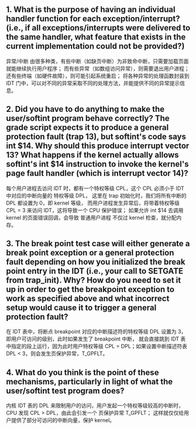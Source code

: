 ## 1. What is the purpose of having an individual handler function for each exception/interrupt? (i.e., if all exceptions/interrupts were delivered to the same handler, what feature that exists in the current implementation could not be provided?)

异常/中断 由很多种类，有些中断（如缺页中断）为非致命中断，只需要加载页面就能继续执行用户程序；
而有些异常（如数组访问异常），则需要退出用户进程；还有些终端（如硬件故障），则可能引起系统重启；
将各种异常的处理函数封装到 IDT 门中，可以对不同的异常采取不同的处理方法，并能提供不同的异常提示信息。


## 2. Did you have to do anything to make the user/softint program behave correctly? The grade script expects it to produce a general protection fault (trap 13), but softint's code says int $14. Why should this produce interrupt vector 13? What happens if the kernel actually allows softint's int $14 instruction to invoke the kernel's page fault handler (which is interrupt vector 14)?

每个用户进程去访问 IDT 时，都有一个特权等级 CPL，这个 CPL 必须小于 IDT 中对应的中断向量的 特权等级 DPL，
这里在 trap 初始化时，我们将所有中断的 DPL 都设置为 0，即 kernel 等级，
而用户进程发生异常后，将带着特权等级 CPL = 3 来访问 IDT，这将导致一个 CPU 保护错误；
如果允许 int $14 去调用 kernel 的页面错误回调，会导致 普通用户进程 不仅过 kernel 检查，就分配内存。


## 3. The break point test case will either generate a break point exception or a general protection fault depending on how you initialized the break point entry in the IDT (i.e., your call to SETGATE from trap_init). Why? How do you need to set it up in order to get the breakpoint exception to work as specified above and what incorrect setup would cause it to trigger a general protection fault?

在 IDT 表中，将断点 breakpoint 对应的中断描述符的特权等级 DPL 设置为 3，即用户可访问的级别，此时如果发生了 breakpoint 中断，
就会直接跳到 IDT 表中指定的段上运行，因为此时用户特权等级 CPL = DPL；如果设置中断描述符表 DPL < 3，则会发生页保护异常，T_GPFLT。


## 4. What do you think is the point of these mechanisms, particularly in light of what the user/softint test program does?

内核 IDT 表的 DPL 来限制用户的访问，用户发起一个特权等级较高的中断时，CPU 发现 CPL > DPL，由此会引发一个 页保护异常 T_GPFLT；
这样就仅仅给用户提供了部分可访问的中断向量，保护 kernel。



